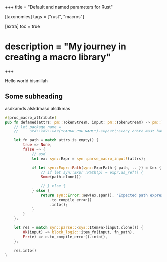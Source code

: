 +++
title = "Default and named parameters for Rust"

[taxonomies]
tags = ["rust", "macros"]

[extra]
toc = true

# description = "My journey in creating a macro library"
+++

Hello world bismillah

## Some subheading

asdkamds alskdmasd alsdkmas

```rust
#[proc_macro_attribute]
pub fn defamed(attrs: pm::TokenStream, input: pm::TokenStream) -> pm::TokenStream {
    // let package_name =
    //     std::env::var("CARGO_PKG_NAME").expect("every crate must have a package name");

    let fn_path = match attrs.is_empty() {
        true => None,
        false => {
            // asd
            let ex: syn::Expr = syn::parse_macro_input!(attrs);

            if let syn::Expr::Path(syn::ExprPath { path, .. }) = &ex {
                // if let syn::Expr::Path(p) = expr.as_ref() {
                Some(path.clone())

                // } else {
            } else {
                return syn::Error::new(ex.span(), "Expected path expression")
                    .to_compile_error()
                    .into();
            }
        }
    };

    let res = match syn::parse::<syn::ItemFn>(input.clone()) {
        Ok(input) => block_logic::item_fn(input, fn_path),
        Err(e) => e.to_compile_error().into(),
    };

    res.into()
}
```
